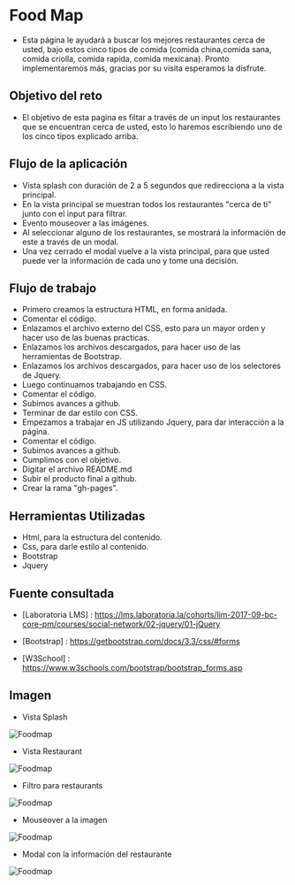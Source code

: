 # Food Map

- Esta página le ayudará a buscar los mejores restaurantes cerca de usted, bajo estos cinco tipos de comida (comida china,comida sana, comida criolla, comida rapida, comida mexicana). Pronto implementaremos más, gracias por su visita esperamos la disfrute.

## Objetivo del reto

- El objetivo de esta pagina es filtar a través de un input los restaurantes que se encuentran cerca de usted, esto lo haremos escribiendo uno de los cinco tipos explicado arriba.

## Flujo de la aplicación

- Vista splash con duración de 2 a 5 segundos que redirecciona a la vista principal. 
- En la vista principal se muestran todos los restaurantes "cerca de ti" junto con el input para filtrar.
- Evento mouseover a las imágenes.
- Al seleccionar alguno de los restaurantes, se mostrará la información de este a través de un modal.
- Una vez cerrado el modal vuelve a la vista principal, para que usted puede ver la información de cada uno y tome una decisión.

## Flujo de trabajo

- Primero creamos la estructura HTML, en forma anidada.
- Comentar el código.
- Enlazamos el archivo externo del CSS, esto para un mayor orden y hacer uso de las buenas practicas.
- Enlazamos los archivos descargados, para hacer uso de las herramientas de Bootstrap.
- Enlazamos los archivos descargados, para hacer uso de los selectores de Jquery.
- Luego continuamos trabajando en CSS.
- Comentar el código.
- Subimos avances a github.
- Terminar de dar estilo con CSS.
- Empezamos a trabajar en JS utilizando Jquery, para dar interacción a la página.
- Comentar el código.
- Subimos avances a github.
- Cumplimos con el objetivo.
- Digitar el archivo README.md
- Subir el producto final a github.
- Crear la rama "gh-pages".

## Herramientas Utilizadas

- Html, para la estructura del contenido.
- Css, para darle estilo al contenido.
- Bootstrap
- Jquery

## Fuente consultada

- [Laboratoria LMS] : https://lms.laboratoria.la/cohorts/lim-2017-09-bc-core-pm/courses/social-network/02-jquery/01-jQuery

- [Bootstrap] : https://getbootstrap.com/docs/3.3/css/#forms

- [W3School] : https://www.w3schools.com/bootstrap/bootstrap_forms.asp

## Imagen 

- Vista Splash

![Foodmap](assets/images/readme/vista-splash.png)

- Vista Restaurant

![Foodmap](assets/images/readme/vista-restaurant.png) 

- Filtro para restaurants 

![Foodmap](assets/images/readme/filtro.png) 

- Mouseover a la imagen

![Foodmap](assets/images/readme/mouseover.png)

- Modal con la información del restaurante

![Foodmap](assets/images/readme/modal.png)


